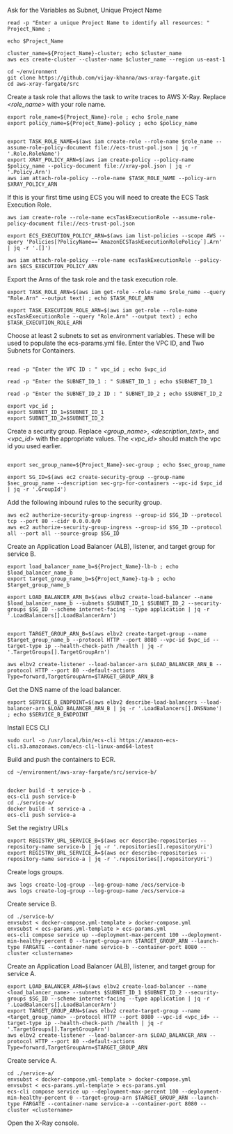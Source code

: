 Ask for the Variables as Subnet, Unique Project Name

```
read -p "Enter a unique Project Name to identify all resources: " Project_Name ; 

echo $Project_Name

cluster_name=${Project_Name}-cluster; echo $cluster_name
aws ecs create-cluster --cluster-name $cluster_name --region us-east-1

cd ~/environment
git clone https://github.com/vijay-khanna/aws-xray-fargate.git
cd aws-xray-fargate/src

```

Create a task role that allows the task to write traces to AWS X-Ray.  Replace *<role_name>* with your role name. 

```
export role_name=${Project_Name}-role ; echo $role_name
export policy_name=${Project_Name}-policy ; echo $policy_name


export TASK_ROLE_NAME=$(aws iam create-role --role-name $role_name --assume-role-policy-document file://ecs-trust-pol.json | jq -r '.Role.RoleName')
export XRAY_POLICY_ARN=$(aws iam create-policy --policy-name $policy_name --policy-document file://xray-pol.json | jq -r '.Policy.Arn')
aws iam attach-role-policy --role-name $TASK_ROLE_NAME --policy-arn $XRAY_POLICY_ARN
```

If this is your first time using ECS you will need to create the ECS Task Execution Role.

```
aws iam create-role --role-name ecsTaskExecutionRole --assume-role-policy-document file://ecs-trust-pol.json

export ECS_EXECUTION_POLICY_ARN=$(aws iam list-policies --scope AWS --query 'Policies[?PolicyName==`AmazonECSTaskExecutionRolePolicy`].Arn' | jq -r '.[]')

aws iam attach-role-policy --role-name ecsTaskExecutionRole --policy-arn $ECS_EXECUTION_POLICY_ARN
```

Export the Arns of the task role and the task execution role. 

```
export TASK_ROLE_ARN=$(aws iam get-role --role-name $role_name --query "Role.Arn" --output text) ; echo $TASK_ROLE_ARN

export TASK_EXECUTION_ROLE_ARN=$(aws iam get-role --role-name ecsTaskExecutionRole --query "Role.Arn" --output text) ; echo $TASK_EXECUTION_ROLE_ARN

```

Choose at least 2 subnets to set as environment variables.  These will be used to populate the ecs-params.yml file.
Enter the VPC ID, and Two Subnets for Containers. 
```

read -p "Enter the VPC ID : " vpc_id ; echo $vpc_id

read -p "Enter the SUBNET_ID_1 : " SUBNET_ID_1 ; echo $SUBNET_ID_1

read -p "Enter the SUBNET_ID_2 ID : " SUBNET_ID_2 ; echo $SUBNET_ID_2

export vpc_id ; 
export SUBNET_ID_1=$SUBNET_ID_1
export SUBNET_ID_2=$SUBNET_ID_2
```

Create a security group. Replace *<group_name>*, *<description_text>*, and *<vpc_id>* with the appropriate values. The *<vpc_id>* should match the vpc id you used earlier. 

```

export sec_group_name=${Project_Name}-sec-group ; echo $sec_group_name

export SG_ID=$(aws ec2 create-security-group --group-name $sec_group_name --description sec-grp-for-containers --vpc-id $vpc_id | jq -r '.GroupId')
```

Add the following inbound rules to the security group.

```
aws ec2 authorize-security-group-ingress --group-id $SG_ID --protocol tcp --port 80 --cidr 0.0.0.0/0
aws ec2 authorize-security-group-ingress --group-id $SG_ID --protocol all --port all --source-group $SG_ID
```

Create an Application Load Balancer (ALB), listener, and target group for service B.

```
export load_balancer_name_b=${Project_Name}-lb-b ; echo $load_balancer_name_b
export target_group_name_b=${Project_Name}-tg-b ; echo $target_group_name_b

export LOAD_BALANCER_ARN_B=$(aws elbv2 create-load-balancer --name $load_balancer_name_b --subnets $SUBNET_ID_1 $SUBNET_ID_2 --security-groups $SG_ID --scheme internet-facing --type application | jq -r '.LoadBalancers[].LoadBalancerArn')


export TARGET_GROUP_ARN_B=$(aws elbv2 create-target-group --name $target_group_name_b --protocol HTTP --port 8080 --vpc-id $vpc_id --target-type ip --health-check-path /health | jq -r '.TargetGroups[].TargetGroupArn')

aws elbv2 create-listener --load-balancer-arn $LOAD_BALANCER_ARN_B --protocol HTTP --port 80 --default-actions Type=forward,TargetGroupArn=$TARGET_GROUP_ARN_B
```

Get the DNS name of the load balancer. 

```
export SERVICE_B_ENDPOINT=$(aws elbv2 describe-load-balancers --load-balancer-arn $LOAD_BALANCER_ARN_B | jq -r '.LoadBalancers[].DNSName') ; echo $SERVICE_B_ENDPOINT
```

Install ECS CLI

```
sudo curl -o /usr/local/bin/ecs-cli https://amazon-ecs-cli.s3.amazonaws.com/ecs-cli-linux-amd64-latest

```

Build and push the containers to ECR.

```
cd ~/environment/aws-xray-fargate/src/service-b/


docker build -t service-b .
ecs-cli push service-b
cd ./service-a/
docker build -t service-a .
ecs-cli push service-a
```

Set the registry URLs

```
export REGISTRY_URL_SERVICE_B=$(aws ecr describe-repositories --repository-name service-b | jq -r '.repositories[].repositoryUri')
export REGISTRY_URL_SERVICE_A=$(aws ecr describe-repositories --repository-name service-a | jq -r '.repositories[].repositoryUri')
```

Create logs groups.

```
aws logs create-log-group --log-group-name /ecs/service-b
aws logs create-log-group --log-group-name /ecs/service-a
```

Create service B.

```
cd ./service-b/
envsubst < docker-compose.yml-template > docker-compose.yml
envsubst < ecs-params.yml-template > ecs-params.yml
ecs-cli compose service up --deployment-max-percent 100 --deployment-min-healthy-percent 0 --target-group-arn $TARGET_GROUP_ARN --launch-type FARGATE --container-name service-b --container-port 8080 --cluster <clustername>
```

Create an Application Load Balancer (ALB), listener, and target group for service A.

```
export LOAD_BALANCER_ARN=$(aws elbv2 create-load-balancer --name <load_balancer_name> --subnets $SUBNET_ID_1 $SUBNET_ID_2 --security-groups $SG_ID --scheme internet-facing --type application | jq -r '.LoadBalancers[].LoadBalancerArn')
export TARGET_GROUP_ARN=$(aws elbv2 create-target-group --name <target_group_name> --protocol HTTP --port 8080 --vpc-id <vpc_id> --target-type ip --health-check-path /health | jq -r '.TargetGroups[].TargetGroupArn')
aws elbv2 create-listener --load-balancer-arn $LOAD_BALANCER_ARN --protocol HTTP --port 80 --default-actions Type=forward,TargetGroupArn=$TARGET_GROUP_ARN
```

Create service A. 

```
cd ./service-a/
envsubst < docker-compose.yml-template > docker-compose.yml
envsubst < ecs-params.yml-template > ecs-params.yml
ecs-cli compose service up --deployment-max-percent 100 --deployment-min-healthy-percent 0 --target-group-arn $TARGET_GROUP_ARN --launch-type FARGATE --container-name service-a --container-port 8080 --cluster <clustername>
```

Open the X-Ray console.

